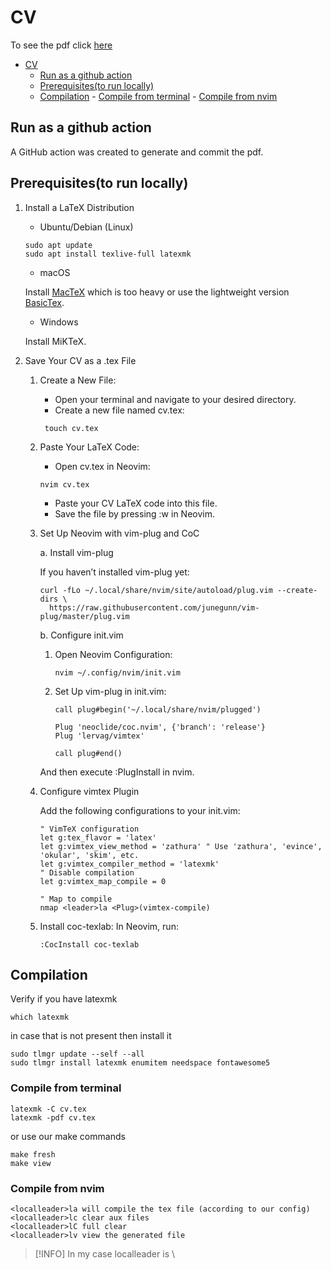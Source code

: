 # CV

To see the pdf click [here](/cv.pdf)

<!--toc:start-->

- [CV](#cv)
  - [Run as a github action](#run-as-a-github-action)
  - [Prerequisites(to run locally)](#prerequisitesto-run-locally)
  - [Compilation](#compilation) -
  [Compile from terminal](#compile-from-terminal) -
  [Compile from nvim](#compile-from-nvim)
  <!--toc:end-->

## Run as a github action

A GitHub action was created to generate and commit the pdf.

## Prerequisites(to run locally)

1. Install a LaTeX Distribution

   - Ubuntu/Debian (Linux)

   ```shell
   sudo apt update
   sudo apt install texlive-full latexmk
   ```

   - macOS

   Install [MacTeX](https://tug.org/mactex/) which is too heavy or use the
   lightweight version [BasicTex](https://tug.org/mactex/morepackages.html).

   - Windows

   Install MiKTeX.

2. Save Your CV as a .tex File

   1. Create a New File:

      - Open your terminal and navigate to your desired directory.
      - Create a new file named cv.tex:

      ```shell
       touch cv.tex
      ```

   2. Paste Your LaTeX Code:

      - Open cv.tex in Neovim:

      ```shell
      nvim cv.tex
      ```

      - Paste your CV LaTeX code into this file.
      - Save the file by pressing :w in Neovim.

   3. Set Up Neovim with vim-plug and CoC

      a. Install vim-plug

      If you haven’t installed vim-plug yet:

      ```shell
      curl -fLo ~/.local/share/nvim/site/autoload/plug.vim --create-dirs \
        https://raw.githubusercontent.com/junegunn/vim-plug/master/plug.vim
      ```

      b. Configure init.vim

      1. Open Neovim Configuration:

         ```shell
         nvim ~/.config/nvim/init.vim
         ```

      2. Set Up vim-plug in init.vim:

         ```vim
         call plug#begin('~/.local/share/nvim/plugged')

         Plug 'neoclide/coc.nvim', {'branch': 'release'}
         Plug 'lervag/vimtex'

         call plug#end()
         ```

      And then execute :PlugInstall in nvim.

   4. Configure vimtex Plugin

      Add the following configurations to your init.vim:

      ```vim
      " VimTeX configuration
      let g:tex_flavor = 'latex'
      let g:vimtex_view_method = 'zathura' " Use 'zathura', 'evince', 'okular', 'skim', etc.
      let g:vimtex_compiler_method = 'latexmk'
      " Disable compilation
      let g:vimtex_map_compile = 0

      " Map to compile
      nmap <leader>la <Plug>(vimtex-compile)
      ```

   5. Install coc-texlab: In Neovim, run:

      ```vim
      :CocInstall coc-texlab
      ```

## Compilation

Verify if you have latexmk

```shell
which latexmk
```

in case that is not present then install it

```shell
sudo tlmgr update --self --all
sudo tlmgr install latexmk enumitem needspace fontawesome5
```

### Compile from terminal

```shell
latexmk -C cv.tex
latexmk -pdf cv.tex
```

or use our make commands

```shell
make fresh
make view
```

### Compile from nvim

```text
<localleader>la will compile the tex file (according to our config)
<localleader>lc clear aux files
<localleader>lC full clear
<localleader>lv view the generated file
```

> [!INFO]
> In my case localleader is \

